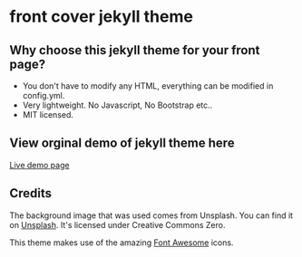 # front cover jekyll theme

## Why choose this jekyll theme for your front page?
* You don't have to modify any HTML, everything can be modified in config.yml.
* Very lightweight. No Javascript, No Bootstrap etc..
* MIT licensed.


## View orginal demo of jekyll theme here
<a href="https://dashingcode.github.io/front-cover/">Live demo page</a>

## Credits
The background image that was used comes from Unsplash.
You can find it on <a href="https://unsplash.com/">Unsplash</a>.
It's licensed under Creative Commons Zero.

This theme makes use of the amazing <a href="http://fontawesome.io/">Font Awesome</a> icons.

